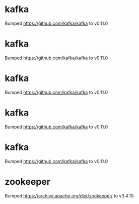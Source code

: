 
# kafka
Bumped https://github.com/kafka/kafka to v0.11.0

# kafka
Bumped https://github.com/kafka/kafka to v0.11.0

# kafka
Bumped https://github.com/kafka/kafka to v0.11.0

# kafka
Bumped https://github.com/kafka/kafka to v0.11.0

# kafka
Bumped https://github.com/kafka/kafka to v0.11.0

# zookeeper
Bumped https://archive.apache.org/dist/zookeeper/ to v3.4.10
